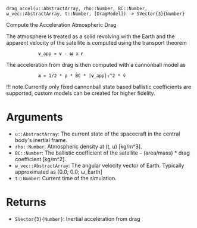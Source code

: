 ```
drag_accel(u::AbstractArray, rho::Number, BC::Number, ω_vec::AbstractArray, t::Number, [DragModel]) -> SVector{3}{Number}
```

Compute the Acceleration Atmospheric Drag

The atmosphere is treated as a solid revolving with the Earth and the apparent velocity of the satellite is computed using the transport theorem

```
            𝐯_app = 𝐯 - 𝛚 x 𝐫
```

The acceleration from drag is then computed with a cannonball model as

```
            𝐚 = 1/2 * ρ * BC * |𝐯_app|₂^2 * v̂
```

!!! note
    Currently only fixed cannonball state based ballistic coefficients are supported, custom models can be created for higher fidelity.


# Arguments

  * `u::AbstractArray`: The current state of the spacecraft in the central body's inertial frame.
  * `rho::Number`: Atmospheric density at (t, u) [kg/m^3].
  * `BC::Number`: The ballistic coefficient of the satellite – (area/mass) * drag coefficient [kg/m^2].
  * `ω_vec::AbstractArray`: The angular velocity vector of Earth. Typically approximated as [0.0; 0.0; ω_Earth]
  * `t::Number`: Current time of the simulation.

# Returns

  * `SVector{3}{Number}`: Inertial acceleration from drag

